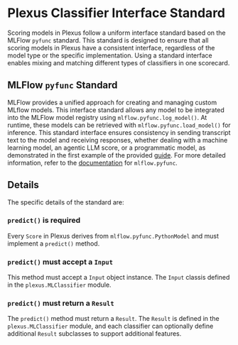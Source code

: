 # Plexus Classifier Interface Standard

Scoring models in Plexus follow a uniform interface standard based on the MLFlow `pyfunc` standard.  This standard is designed to ensure that all scoring models in Plexus have a consistent interface, regardless of the model type or the specific implementation.  Using a standard interface enables mixing and matching different types of classifiers in one scorecard.

## MLFlow `pyfunc` Standard

MLFlow provides a unified approach for creating and managing custom MLflow models. This interface standard allows any model to be integrated into the MLFlow model registry using `mlflow.pyfunc.log_model()`. At runtime, these models can be retrieved with `mlflow.pyfunc.load_model()` for inference. This standard interface ensures consistency in sending transcript text to the model and receiving responses, whether dealing with a machine learning model, an agentic LLM score, or a programmatic model, as demonstrated in the first example of the provided [guide](https://mlflow.org/blog/custom-pyfunc). For more detailed information, refer to the [documentation](https://mlflow.org/docs/latest/python_api/mlflow.pyfunc.html) for `mlflow.pyfunc`.

## Details

The specific details of the standard are:

### `predict()` is required

Every `Score` in Plexus derives from `mlflow.pyfunc.PythonModel` and must implement a `predict()` method.

### `predict()` must accept a `Input`

This method must accept a `Input` object instance.  The `Input` classis defined in the `plexus.MLClassifier` module.

### `predict()` must return a `Result`

The `predict()` method must return a `Result`.  The `Result` is defined in the `plexus.MLClassifier` module, and each classifier can optionally define additional `Result` subclasses to support additional features.